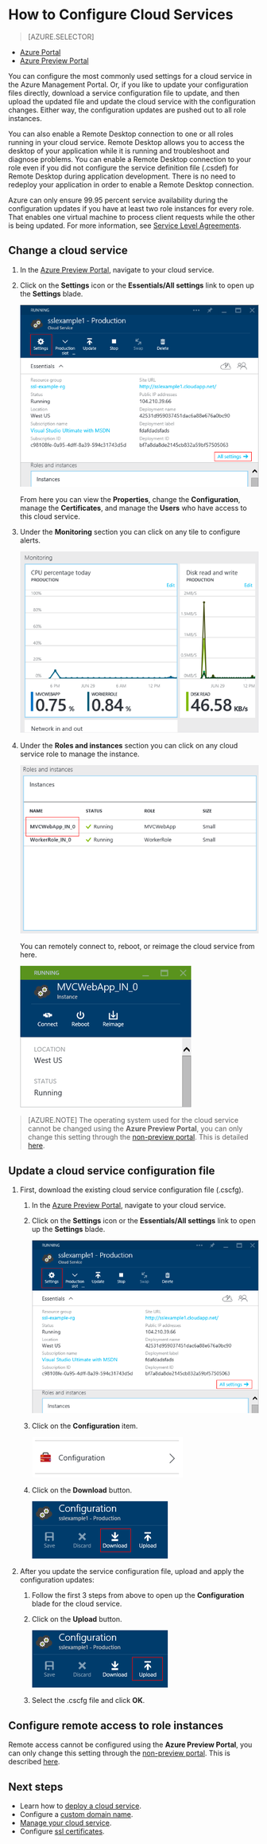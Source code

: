 <properties 
	pageTitle="How to configure a cloud service (preview portal) | Microsoft Azure" 
	description="Learn how to configure cloud services in Azure. Learn to update the cloud service configuration and configure remote access to role instances. These examples use the Azure preview portal." 
	services="cloud-services" 
	documentationCenter="" 
	authors="Thraka" 
	manager="timlt" 
	editor=""/>

<tags 
	ms.service="cloud-services" 
	ms.workload="tbd" 
	ms.tgt_pltfrm="na" 
	ms.devlang="na" 
	ms.topic="article" 
	ms.date="09/22/2015"
	ms.author="adegeo"/>




# How to Configure Cloud Services

> [AZURE.SELECTOR]
- [Azure Portal](cloud-services-how-to-configure.md)
- [Azure Preview Portal](cloud-services-how-to-configure-portal.md)

You can configure the most commonly used settings for a cloud service in the Azure Management Portal. Or, if you like to update your configuration files directly, download a service configuration file to update, and then upload the updated file and update the cloud service with the configuration changes. Either way, the configuration updates are pushed out to all role instances.

You can also enable a Remote Desktop connection to one or all roles running in your cloud service.  Remote Desktop allows you to access the desktop of your application while it is running and troubleshoot and diagnose problems.  You can enable a Remote Desktop connection to your role even if you did not configure the service definition file (.csdef) for Remote Desktop during application development.  There is no need to redeploy your application in order to enable a Remote Desktop connection.

Azure can only ensure 99.95 percent service availability during the configuration updates if you have at least two role instances for every role. That enables one virtual machine to process client requests while the other is being updated. For more information, see [Service Level Agreements](http://azure.microsoft.com/support/legal/sla/).

## Change a cloud service

1. In the [Azure Preview Portal](http://portal.azure.com/), navigate to your cloud service.

2. Click on the **Settings** icon or the **Essentials/All settings** link to open up the **Settings** blade.

    ![Settings Page](./media/cloud-services-how-to-configure-portal/cloud-service.png)
    
    From here you can view the **Properties**, change the **Configuration**, manage the **Certificates**, and manage the **Users** who have access to this cloud service.

2. Under the **Monitoring** section you can click on any tile to configure alerts. 

    ![Cloud Service Monitoring](./media/cloud-services-how-to-configure-portal/cs-monitoring.png)
    
3. Under the **Roles and instances** section you can click on any cloud service role to manage the instance.

    ![Cloud Service Instance](./media/cloud-services-how-to-configure-portal/cs-instance.png)
    
    You can remotely connect to, reboot, or reimage the cloud service from here.
    
    ![Cloud Service Instance Buttons](./media/cloud-services-how-to-configure-portal/cs-instance-buttons.png)

>[AZURE.NOTE]
>The operating system used for the cloud service cannot be changed using the **Azure Preview Portal**, you can only change this setting through the [non-preview portal](http://manage.windowsazure.com/). This is detailed [here](cloud-services-how-to-configure.md#update-a-cloud-service-configuration-file).

## Update a cloud service configuration file

1. First, download the existing cloud service configuration file (.cscfg).

    1. In the [Azure Preview Portal](http://portal.azure.com/), navigate to your cloud service.

    2. Click on the **Settings** icon or the **Essentials/All settings** link to open up the **Settings** blade.

        ![Settings Page](./media/cloud-services-how-to-configure-portal/cloud-service.png)
    
    3. Click on the **Configuration** item.

        ![Configuration Blade](./media/cloud-services-how-to-configure-portal/cs-settings-config.png)
    
    4. Click on the **Download** button.

        ![Download](./media/cloud-services-how-to-configure-portal/cs-settings-config-panel-download.png)

2. After you update the service configuration file, upload and apply the configuration updates:

    1. Follow the first 3 steps from above to open up the **Configuration** blade for the cloud service.
    
    2. Click on the **Upload** button.

        ![Upload](./media/cloud-services-how-to-configure-portal/cs-settings-config-panel-upload.png) 
    
    3. Select the .cscfg file and click **OK**.

## Configure remote access to role instances

Remote access cannot be configured using the **Azure Preview Portal**, you can only change this setting through the [non-preview portal](http://manage.windowsazure.com/). This is described [here](cloud-services-role-enable-remote-desktop.md).
			
## Next steps

* Learn how to [deploy a cloud service](cloud-services-how-to-create-deploy-portal.md).
* Configure a [custom domain name](cloud-services-custom-domain-name-portal.md).
* [Manage your cloud service](cloud-services-how-to-manage-portal.md).
* Configure [ssl certificates](cloud-services-configure-ssl-certificate-portal.md).